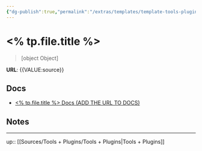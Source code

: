 ```yaml
---
{"dg-publish":true,"permalink":"/extras/templates/template-tools-plugins/","title":"{{VALUE:title}}","tags":["📥","📥/🛠","on/{{VALUE:tools, plugins, other}}"]}
---
```





# <% tp.file.title %>

> [object Object]

**URL**: {{VALUE:source}}

## Docs
- [<% tp.file.title %> Docs (ADD THE URL TO DOCS)]()

## Notes

---
up:: [[Sources/Tools + Plugins/Tools + Plugins\|Tools + Plugins]]

